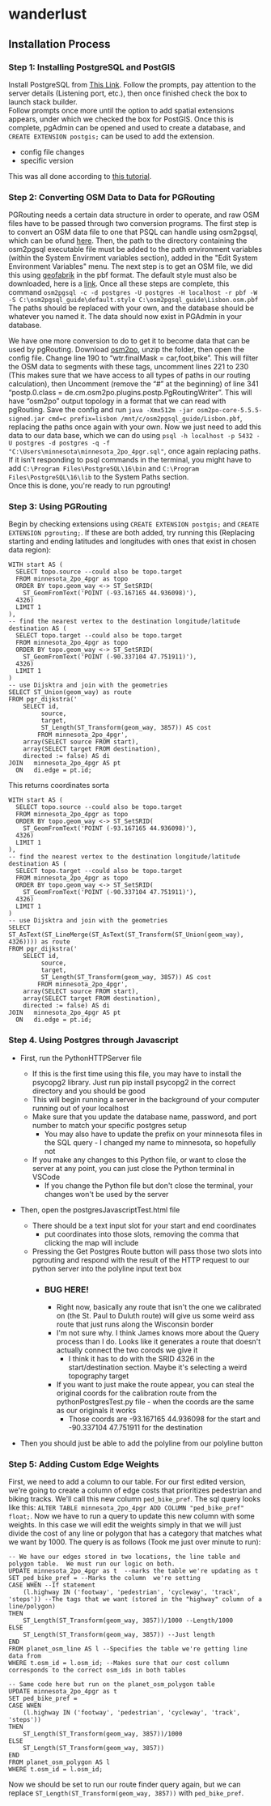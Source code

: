 # wanderlust
## Installation Process
### Step 1:  Installing PostgreSQL and PostGIS

Install PostgreSQL from [This Link](https://www.enterprisedb.com/downloads/postgres-postgresql-downloads).
Follow the prompts, pay attention to the server details (Listening port, etc.), then once finished check the box to launch stack builder.  
Follow prompts once more until the option to add spatial extensions appears, under which we checked the box for PostGIS. Once this is complete, pgAdmin can be opened and used to create a database, and `CREATE EXTENSION postgis;` can be used to add the extension.

- config file changes
- specific version
  
This was all done according to [this tutorial](https://mapscaping.com/getting-started-with-postgis/).

### Step 2:  Converting OSM Data to Data for PGRouting

PGRouting needs a certain data structure in order to operate, and raw OSM files have to be passed through two conversion programs.  The first step is to convert an OSM data file to one that PSQL can handle using osm2pgsql, which can be ofund [here](https://osm2pgsql.org/doc/install.html).  Then, the path to the directory containing the osm2pgsql executable file must be added to the path environment variables (within the System Envirment variables section), added in the "Edit System Environment Variables" menu.  The next step is to get an OSM file, we did this using [geofabrik](https://www.geofabrik.de/) in the pbf format.  The default style must also be downloaded, here is a [link](https://learnosm.org/files/default.style).  Once all these steps are complete, this command `osm2pgsql -c -d postgres -U postgres -H localhost -r pbf -W -S C:\osm2pgsql_guide\default.style C:\osm2pgsql_guide\Lisbon.osm.pbf`  The paths should be replaced with your own, and the database should be whatever you named it.  The data should now exist in PGAdmin in your database.  

We have one more conversion to do to get it to become data that can be used by pgRouting.  Download [osm2po](https://osm2po.de/), unzip the folder, then open the config file. Change line 190 to “wtr.finalMask = car,foot,bike”. This will filter the OSM data to segments with these tags, uncomment lines 221 to 230 (This makes sure that we have access to all types of paths in our routing calculation), then Uncomment (remove the “#” at the beginning) of line 341 “postp.0.class = de.cm.osm2po.plugins.postp.PgRoutingWriter”. This will have “osm2po” output topology in a format that we can read with pgRouting.  Save the config and run `java -Xmx512m -jar osm2po-core-5.5.5-signed.jar cmd=c prefix=lisbon /mnt/c/osm2pgsql_guide/Lisbon.pbf`, replacing the paths once again with your own.  Now we just need to add this data to our data base, which we can do using `psql -h localhost -p 5432 -U postgres -d postgres -q -f "C:\Users\minnesota\minnesota_2po_4pgr.sql"`, once again replacing paths.  If it isn't responding to psql commands in the terminal, you might have to add `C:\Program Files\PostgreSQL\16\bin` and  `C:\Program Files\PostgreSQL\16\lib` to the System Paths section.  
Once this is done, you're ready to run pgrouting! 

### Step 3:  Using PGRouting

Begin by checking extensions using `CREATE EXTENSION postgis;` and `CREATE EXTENSION pgrouting;`.  If these are both added, try running this (Replacing starting and ending latitudes and longitudes with ones that exist in chosen data region):
```
WITH start AS (
  SELECT topo.source --could also be topo.target
  FROM minnesota_2po_4pgr as topo
  ORDER BY topo.geom_way <-> ST_SetSRID(
    ST_GeomFromText('POINT (-93.167165 44.936098)'),
  4326)
  LIMIT 1
),
-- find the nearest vertex to the destination longitude/latitude
destination AS (
  SELECT topo.target --could also be topo.target
  FROM minnesota_2po_4pgr as topo
  ORDER BY topo.geom_way <-> ST_SetSRID(
    ST_GeomFromText('POINT (-90.337104 47.751911)'),
  4326)
  LIMIT 1
)
-- use Dijsktra and join with the geometries
SELECT ST_Union(geom_way) as route
FROM pgr_dijkstra('
    SELECT id,
         source,
         target,
         ST_Length(ST_Transform(geom_way, 3857)) AS cost
        FROM minnesota_2po_4pgr',
    array(SELECT source FROM start),
    array(SELECT target FROM destination),
    directed := false) AS di
JOIN   minnesota_2po_4pgr AS pt
  ON   di.edge = pt.id;
```
This returns coordinates sorta
```
WITH start AS (
  SELECT topo.source --could also be topo.target
  FROM minnesota_2po_4pgr as topo
  ORDER BY topo.geom_way <-> ST_SetSRID(
    ST_GeomFromText('POINT (-93.167165 44.936098)'),
  4326)
  LIMIT 1
),
-- find the nearest vertex to the destination longitude/latitude
destination AS (
  SELECT topo.target --could also be topo.target
  FROM minnesota_2po_4pgr as topo
  ORDER BY topo.geom_way <-> ST_SetSRID(
    ST_GeomFromText('POINT (-90.337104 47.751911)'),
  4326)
  LIMIT 1
)
-- use Dijsktra and join with the geometries
SELECT ST_AsText(ST_LineMerge(ST_AsText(ST_Transform(ST_Union(geom_way), 4326)))) as route
FROM pgr_dijkstra('
    SELECT id,
         source,
         target,
         ST_Length(ST_Transform(geom_way, 3857)) AS cost
        FROM minnesota_2po_4pgr',
    array(SELECT source FROM start),
    array(SELECT target FROM destination),
    directed := false) AS di
JOIN   minnesota_2po_4pgr AS pt
  ON   di.edge = pt.id;
```

### Step 4. Using Postgres through Javascript
- First, run the PythonHTTPServer file
  - If this is the first time using this file, you may have to install the psycopg2 library. Just run pip install psycopg2 in the correct directory and you should be good
  - This will begin running a server in the background of your computer running out of your localhost
  - Make sure that you update the database name, password, and port number to match your specific postgres setup
    - You may also have to update the prefix on your minnesota files in the SQL query - I changed my name to minnesota, so hopefully not
  - If you make any changes to this Python file, or want to close the server at any point, you can just close the Python terminal in VSCode
    - If you change the Python file but don't close the terminal, your changes won't be used by the server


- Then, open the postgresJavascriptTest.html file
  - There should be a text input slot for your start and end coordinates
    - put coordinates into those slots, removing the comma that clicking the map will include
  - Pressing the Get Postgres Route button will pass those two slots into pgrouting and respond with the result of the HTTP request to our python server into the polyline input text box
    - ### BUG HERE!
      - Right now, basically any route that isn't the one we calibrated on (the St. Paul to Duluth route) will give us some weird ass route that just runs along the Wisconsin border
      - I'm not sure why. I think James knows more about the Query process than I do. Looks like it generates a route that doesn't actually connect the two corods we give it
        - I think it has to do with the SRID 4326 in the start/destination section. Maybe it's selecting a weird topography target
      - If you want to just make the route appear, you can steal the original coords for the calibration route from the pythonPostgresTest.py file - when the coords are the same as our originals it works
        - Those coords are -93.167165 44.936098 for the start and -90.337104 47.751911 for the destination

- Then you should just be able to add the polyline from our polyline button

### Step 5:  Adding Custom Edge Weights

First, we need to add a column to our table.  For our first edited version, we're going to create a column of edge costs that prioritizes pedestrian and biking tracks.  We'll call this new column `ped_bike_pref`.  The sql query looks like this: `ALTER TABLE minnesota_2po_4pgr ADD COLUMN "ped_bike_pref" float;`. Now we have to run a query to update this new column with some weights.  In this case we will edit the weights simply in that we will just divide the cost of any line or polygon that has a category that matches what we want by 1000.  The query is as follows (Took me just over minute to run):
```
-- We have our edges stored in two locations, the line table and polygon table.  We must run our logic on both.
UPDATE minnesota_2po_4pgr as t  --marks the table we're updating as t
SET ped_bike_pref = --Marks the column  we're setting
CASE WHEN --If statement
	(l.highway IN ('footway', 'pedestrian', 'cycleway', 'track', 'steps')) --The tags that we want (stored in the "highway" column of a line/polygon)
THEN
	ST_Length(ST_Transform(geom_way, 3857))/1000 --Length/1000
ELSE
	ST_Length(ST_Transform(geom_way, 3857)) --Just length
END
FROM planet_osm_line AS l --Specifies the table we're getting line data from
WHERE t.osm_id = l.osm_id; --Makes sure that our cost collumn corresponds to the correct osm_ids in both tables

-- Same code here but run on the planet_osm_polygon table
UPDATE minnesota_2po_4pgr as t
SET ped_bike_pref =
CASE WHEN
	(l.highway IN ('footway', 'pedestrian', 'cycleway', 'track', 'steps'))
THEN
	ST_Length(ST_Transform(geom_way, 3857))/1000
ELSE
	ST_Length(ST_Transform(geom_way, 3857))
END
FROM planet_osm_polygon AS l
WHERE t.osm_id = l.osm_id;
```

Now we should be set to run our route finder query again, but we can replace `ST_Length(ST_Transform(geom_way, 3857))` with `ped_bike_pref`.
